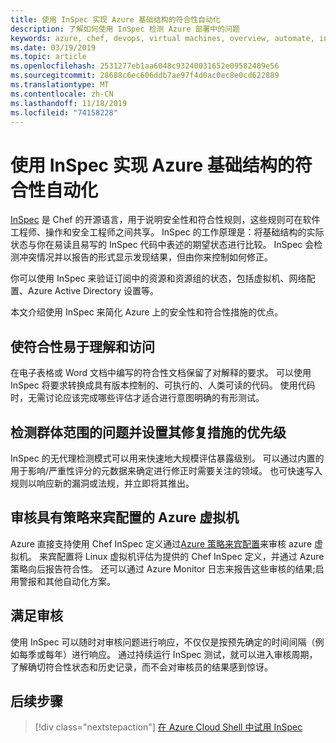 ```yaml
---
title: 使用 InSpec 实现 Azure 基础结构的符合性自动化
description: 了解如何使用 InSpec 检测 Azure 部署中的问题
keywords: azure, chef, devops, virtual machines, overview, automate, inspec
ms.date: 03/19/2019
ms.topic: article
ms.openlocfilehash: 2531277eb1aa6048c93240031652e09582409e56
ms.sourcegitcommit: 28688c6ec606ddb7ae97f4d0ac0ec8e0cd622889
ms.translationtype: MT
ms.contentlocale: zh-CN
ms.lasthandoff: 11/18/2019
ms.locfileid: "74158228"
---
```

# <a name="use-inspec-for-compliance-automation-of-your-azure-infrastructure"></a>使用 InSpec 实现 Azure 基础结构的符合性自动化

[InSpec](https://www.chef.io/inspec/) 是 Chef 的开源语言，用于说明安全性和符合性规则，这些规则可在软件工程师、操作和安全工程师之间共享。 InSpec 的工作原理是：将基础结构的实际状态与你在易读且易写的 InSpec 代码中表述的期望状态进行比较。 InSpec 会检测冲突情况并以报告的形式显示发现结果，但由你来控制如何修正。

你可以使用 InSpec 来验证订阅中的资源和资源组的状态，包括虚拟机、网络配置、Azure Active Directory 设置等。

本文介绍使用 InSpec 来简化 Azure 上的安全性和符合性措施的优点。

## <a name="make-compliance-easy-to-understand-and-assess"></a>使符合性易于理解和访问

在电子表格或 Word 文档中编写的符合性文档保留了对解释的要求。 可以使用 InSpec 将要求转换成具有版本控制的、可执行的、人类可读的代码。 使用代码时，无需讨论应该完成哪些评估才适合进行意图明确的有形测试。

## <a name="detect-fleet-wide-issues-and-prioritize-their-remediation"></a>检测群体范围的问题并设置其修复措施的优先级

InSpec 的无代理检测模式可以用来快速地大规模评估暴露级别。 可以通过内置的用于影响/严重性评分的元数据来确定进行修正时需要关注的领域。 也可快速写入规则以响应新的漏洞或法规，并立即将其推出。

## <a name="audit-azure-virtual-machines-with-policy-guest-configuration"></a>审核具有策略来宾配置的 Azure 虚拟机

Azure 直接支持使用 Chef InSpec 定义通过[Azure 策略来宾配置](/azure/governance/policy/concepts/guest-configuration)来审核 azure 虚拟机。 来宾配置将 Linux 虚拟机评估为提供的 Chef InSpec 定义，并通过 Azure 策略向后报告符合性。 还可以通过 Azure Monitor 日志来报告这些审核的结果;启用警报和其他自动化方案。

## <a name="satisfy-audits"></a>满足审核

使用 InSpec 可以随时对审核问题进行响应，不仅仅是按预先确定的时间间隔（例如每季或每年）进行响应。 通过持续运行 InSpec 测试，就可以进入审核周期，了解确切符合性状态和历史记录，而不会对审核员的结果感到惊讶。

## <a name="next-steps"></a>后续步骤

> [!div class="nextstepaction"] 
> [在 Azure Cloud Shell 中试用 InSpec](https://shell.azure.com)